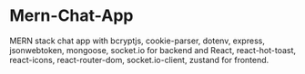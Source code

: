 # Mern-Chat-App
MERN stack chat app with bcryptjs, cookie-parser, dotenv, express, jsonwebtoken, mongoose, socket.io for backend and React, react-hot-toast, react-icons, react-router-dom, socket.io-client, zustand for frontend.

